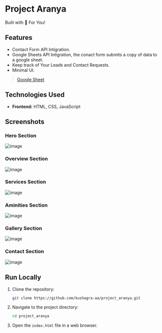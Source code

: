 # Project Aranya

Built with 🤍 For You!

## Features

- Contact Form API Intigration.
- Google Sheets API Intigration, the conact form submits a copy of data to a google sheet.
- Keep track of Your Leads and Contact Requests.
- Minimal UI.

> [Google Sheet](https://docs.google.com/spreadsheets/d/1Xth0MBhPyzDJaDH22tpVncHXAd822hv-z2OQUwhTDgU/)

## Technologies Used

- **Frontend:** HTML, CSS, JavaScript

## Screenshots

### Hero Section
![image](https://github.com/kushagra-aa/project_aranya/assets/68841296/68d9590f-8565-42ef-b88d-268319e5d76a)

### Overview Section
![image](https://github.com/kushagra-aa/project_aranya/assets/68841296/09ed174b-8b96-4a27-8c0d-80298c483b65)

### Services Section
![image](https://github.com/kushagra-aa/project_aranya/assets/68841296/3d04bfbf-5429-4fd0-af7f-cddba881dd48)

### Aminities Section
![image](https://github.com/kushagra-aa/project_aranya/assets/68841296/8d31f44e-f81c-4ee5-81c9-049436a29728)

### Gallery Section
![image](https://github.com/kushagra-aa/project_aranya/assets/68841296/6b379609-2928-485c-bff4-d48b9d1fa119)

### Contact Section
![image](https://github.com/kushagra-aa/project_aranya/assets/68841296/0e32dc96-410b-4573-aec9-82f54f1926b1)

## Run Locally

1. Clone the repository:

   ```bash
   git clone https://github.com/kushagra-aa/project_aranya.git
   ```

2. Navigate to the project directory:

   ```bash
   cd project_aranya
   ```

3. Open the `index.html` file in a web browser.
